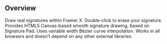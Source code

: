 ## Overview  
Draw real signatures within Framer X. Double-click to erase your signature. Provides HTML5 Canvas-based smooth signature drawing, based on Signature Pad. Uses variable width Bézier curve interpolation. Works in all browsers and doesn’t depend on any other external libraries.

